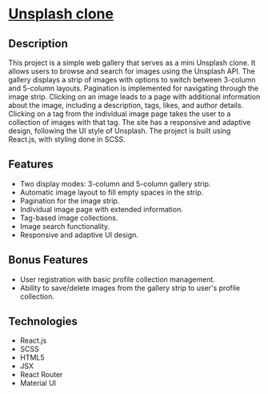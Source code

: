 # [Unsplash clone](https://anyalyalya.github.io/unsplash) 

## Description

This project is a simple web gallery that serves as a mini Unsplash clone. It allows users to browse and search for images using the Unsplash API. The gallery displays a strip of images with options to switch between 3-column and 5-column layouts. Pagination is implemented for navigating through the image strip. Clicking on an image leads to a page with additional information about the image, including a description, tags, likes, and author details. Clicking on a tag from the individual image page takes the user to a collection of images with that tag. The site has a responsive and adaptive design, following the UI style of Unsplash. The project is built using React.js, with styling done in SCSS.

## Features

- Two display modes: 3-column and 5-column gallery strip.
- Automatic image layout to fill empty spaces in the strip.
- Pagination for the image strip.
- Individual image page with extended information.
- Tag-based image collections.
- Image search functionality.
- Responsive and adaptive UI design.

## Bonus Features

- User registration with basic profile collection management.
- Ability to save/delete images from the gallery strip to user's profile collection.

## Technologies

- React.js
- SCSS
- HTML5
- JSX
- React Router
- Material UI
